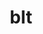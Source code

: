 ---
title: "blt"
layout: cache
categories: [package, v0.19]
meta: {"versions": ["0.4.1", "0.5.2"], "compilers": ["gcc@=11.1.0", "gcc@=7.3.1", "gcc@=7.5.0", "oneapi@=2022.1.0"], "oss": ["amzn2", "ubuntu18.04", "ubuntu20.04"], "platforms": ["linux"], "targets": ["aarch64", "neoverse_n1", "x86_64", "x86_64_v3"], "stacks": ["aws-isc", "aws-isc-aarch64", "data-vis-sdk", "e4s", "e4s-oneapi", "radiuss", "radiuss-aws", "radiuss-aws-aarch64"], "num_specs": 9, "num_specs_by_stack": {"radiuss-aws-aarch64": 2, "aws-isc-aarch64": 2, "aws-isc": 1, "radiuss-aws": 1, "radiuss": 1, "data-vis-sdk": 1, "e4s": 3, "e4s-oneapi": 1}}
spec_details: [{"hash": "srn6eyppddixzhmdor6coogwgpz2eosi", "compiler": "gcc@=7.3.1", "versions": ["0.5.2"], "os": "amzn2", "platform": "linux", "target": "aarch64", "variants": ["build_system=generic"], "stacks": ["radiuss-aws-aarch64", "aws-isc-aarch64"], "size": "-", "tarball": "https://binaries.spack.io/releases/v0.19/build_cache/linux-amzn2-aarch64/gcc-7.3.1/blt-0.5.2/linux-amzn2-aarch64-gcc-7.3.1-blt-0.5.2-srn6eyppddixzhmdor6coogwgpz2eosi.spack"}, {"hash": "te4ksm4octgyterhsdqv7ab3a3dwhtzu", "compiler": "gcc@=7.3.1", "versions": ["0.5.2"], "os": "amzn2", "platform": "linux", "target": "neoverse_n1", "variants": ["build_system=generic"], "stacks": ["radiuss-aws-aarch64", "aws-isc-aarch64"], "size": "-", "tarball": "https://binaries.spack.io/releases/v0.19/build_cache/linux-amzn2-neoverse_n1/gcc-7.3.1/blt-0.5.2/linux-amzn2-neoverse_n1-gcc-7.3.1-blt-0.5.2-te4ksm4octgyterhsdqv7ab3a3dwhtzu.spack"}, {"hash": "zlvpvsjm5ctpesp6lusvbt7kfijvqy6j", "compiler": "gcc@=7.3.1", "versions": ["0.5.2"], "os": "amzn2", "platform": "linux", "target": "x86_64_v3", "variants": ["build_system=generic"], "stacks": ["aws-isc", "radiuss-aws"], "size": "-", "tarball": "https://binaries.spack.io/releases/v0.19/build_cache/linux-amzn2-x86_64_v3/gcc-7.3.1/blt-0.5.2/linux-amzn2-x86_64_v3-gcc-7.3.1-blt-0.5.2-zlvpvsjm5ctpesp6lusvbt7kfijvqy6j.spack"}, {"hash": "bcoj3so732tuk2ggaadbdyu64zslrz3v", "compiler": "gcc@=7.5.0", "versions": ["0.5.2"], "os": "ubuntu18.04", "platform": "linux", "target": "x86_64", "variants": ["build_system=generic"], "stacks": ["radiuss"], "size": "-", "tarball": "https://binaries.spack.io/releases/v0.19/build_cache/linux-ubuntu18.04-x86_64/gcc-7.5.0/blt-0.5.2/linux-ubuntu18.04-x86_64-gcc-7.5.0-blt-0.5.2-bcoj3so732tuk2ggaadbdyu64zslrz3v.spack"}, {"hash": "cibd3szvpf75xhq5ek535klsxemr6h2g", "compiler": "gcc@=7.5.0", "versions": ["0.4.1"], "os": "ubuntu18.04", "platform": "linux", "target": "x86_64", "variants": ["build_system=generic"], "stacks": ["data-vis-sdk"], "size": "-", "tarball": "https://binaries.spack.io/releases/v0.19/build_cache/linux-ubuntu18.04-x86_64/gcc-7.5.0/blt-0.4.1/linux-ubuntu18.04-x86_64-gcc-7.5.0-blt-0.4.1-cibd3szvpf75xhq5ek535klsxemr6h2g.spack"}, {"hash": "xjwow6uve3sxukzu5zz3yt4iqs5tdwn3", "compiler": "gcc@=11.1.0", "versions": ["0.5.2"], "os": "ubuntu20.04", "platform": "linux", "target": "x86_64", "variants": ["build_system=generic"], "stacks": ["e4s"], "size": "-", "tarball": "https://binaries.spack.io/releases/v0.19/build_cache/linux-ubuntu20.04-x86_64/gcc-11.1.0/blt-0.5.2/linux-ubuntu20.04-x86_64-gcc-11.1.0-blt-0.5.2-xjwow6uve3sxukzu5zz3yt4iqs5tdwn3.spack"}, {"hash": "bcrvw3ouodjxaqfs5g74cxzghaagk4ce", "compiler": "gcc@=11.1.0", "versions": ["0.5.2"], "os": "ubuntu20.04", "platform": "linux", "target": "x86_64", "variants": ["build_system=generic"], "stacks": ["e4s"], "size": "-", "tarball": "https://binaries.spack.io/releases/v0.19/build_cache/linux-ubuntu20.04-x86_64/gcc-11.1.0/blt-0.5.2/linux-ubuntu20.04-x86_64-gcc-11.1.0-blt-0.5.2-bcrvw3ouodjxaqfs5g74cxzghaagk4ce.spack"}, {"hash": "nankml6qbpumeddfh5b4hrbtjz6m7r5a", "compiler": "gcc@=11.1.0", "versions": ["0.4.1"], "os": "ubuntu20.04", "platform": "linux", "target": "x86_64", "variants": ["build_system=generic"], "stacks": ["e4s"], "size": "-", "tarball": "https://binaries.spack.io/releases/v0.19/build_cache/linux-ubuntu20.04-x86_64/gcc-11.1.0/blt-0.4.1/linux-ubuntu20.04-x86_64-gcc-11.1.0-blt-0.4.1-nankml6qbpumeddfh5b4hrbtjz6m7r5a.spack"}, {"hash": "kxlx45cr2uel4k7midkibq6fnbgvv6yz", "compiler": "oneapi@=2022.1.0", "versions": ["0.5.2"], "os": "ubuntu20.04", "platform": "linux", "target": "x86_64", "variants": ["build_system=generic"], "stacks": ["e4s-oneapi"], "size": "-", "tarball": "https://binaries.spack.io/releases/v0.19/build_cache/linux-ubuntu20.04-x86_64/oneapi-2022.1.0/blt-0.5.2/linux-ubuntu20.04-x86_64-oneapi-2022.1.0-blt-0.5.2-kxlx45cr2uel4k7midkibq6fnbgvv6yz.spack"}]
---